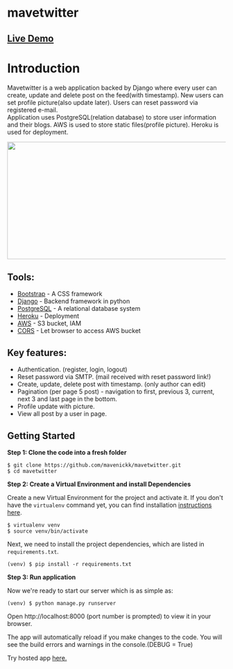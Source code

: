 # mavetwitter

## [Live Demo](https://mavetwitter.herokuapp.com/)

# Introduction

Mavetwitter is a web application backed by Django where every user can create, update and delete post on the feed(with timestamp). New users can set profile picture(also update later). Users can reset password via registered e-mail.  
Application uses PostgreSQL(relation database) to store user information and their blogs. AWS is used to store static files(profile picture). Heroku is used for deployment.

[<img src="https://github.com/mavenickk/mavetwitter/blob/master/live.gif" width="600" height="270">](https://mavetwitter.herokuapp.com/)


## Tools:
- [Bootstrap](https://getbootstrap.com) - A CSS framework
- [Django](https://www.djangoproject.com) - Backend framework in python
- [PostgreSQL](https://www.postgresql.org) - A relational database system
- [Heroku](https://www.heroku.com) - Deployment
- [AWS](https://aws.amazon.com) - S3 bucket, IAM
- [CORS](https://developer.mozilla.org/en-US/docs/Web/HTTP/CORS) - Let browser to access AWS bucket

## Key features:
- Authentication. (register, login, logout)
- Reset password via SMTP. (mail received with reset password link!)
- Create, update, delete post with timestamp. (only author can edit)
- Pagination (per page 5 post) - navigation to first, previous 3, current, next 3 and last page in the bottom.
- Profile update with picture.
- View all post by a user in page.



## Getting Started

**Step 1: Clone the code into a fresh folder**

```
$ git clone https://github.com/mavenickk/mavetwitter.git
$ cd mavetwitter
```

**Step 2: Create a Virtual Environment and install Dependencies**

Create a new Virtual Environment for the project and activate it. If you don't have the `virtualenv` command yet, you can find installation [instructions here](https://virtualenv.readthedocs.io/en/latest/).

```
$ virtualenv venv
$ source venv/bin/activate
```

Next, we need to install the project dependencies, which are listed in `requirements.txt`.

```
(venv) $ pip install -r requirements.txt
```

**Step 3: Run application**

Now we're ready to start our server which is as simple as:

```
(venv) $ python manage.py runserver
```

Open http://localhost:8000 (port number is prompted) to view it in your browser.

The app will automatically reload if you make changes to the code.
You will see the build errors and warnings in the console.(DEBUG = True)

Try hosted app [here.](https://mavetwitter.herokuapp.com)
